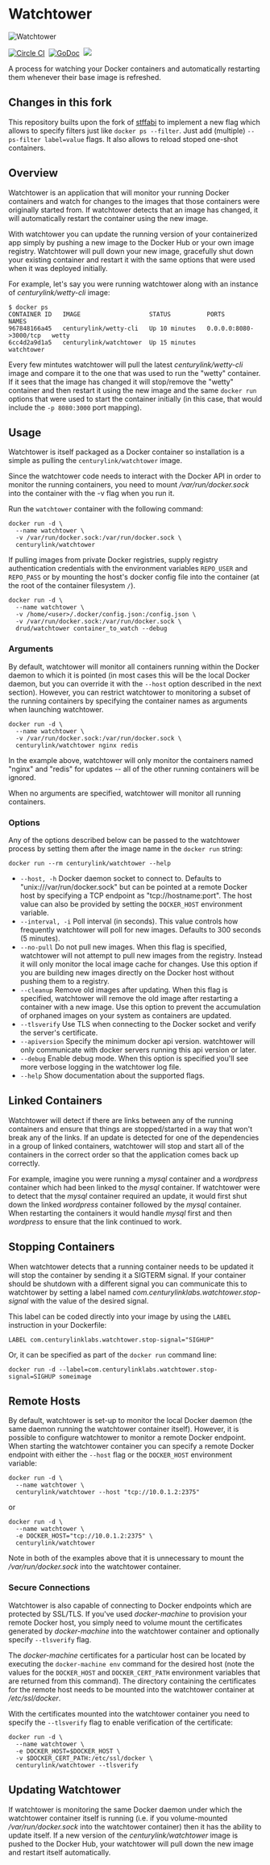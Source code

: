 # Watchtower
![Watchtower](http://panamax.ca.tier3.io/zodiac/logo-watchtower_thumb.png)

[![Circle CI](https://circleci.com/gh/CenturyLinkLabs/watchtower.svg?style=svg)](https://circleci.com/gh/CenturyLinkLabs/watchtower)&nbsp;
[![GoDoc](https://godoc.org/github.com/CenturyLinkLabs/watchtower?status.svg)](https://godoc.org/github.com/CenturyLinkLabs/watchtower)&nbsp;
[![](https://badge.imagelayers.io/centurylink/watchtower:latest.svg)](https://imagelayers.io/?images=centurylink/watchtower:latest 'Get your own badge on imagelayers.io')

A process for watching your Docker containers and automatically restarting them whenever their base image is refreshed.

## Changes in this fork

This repository builts upon the fork of  [stffabi](https://github.com/stffabi/docker-watchtower) to implement a new flag which allows to specify filters just like `docker ps --filter`. Just add (multiple) `--ps-filter label=value` flags. It also allows to reload stoped one-shot containers.

## Overview

Watchtower is an application that will monitor your running Docker containers and watch for changes to the images that those containers were originally started from. If watchtower detects that an image has changed, it will automatically restart the container using the new image.

With watchtower you can update the running version of your containerized app simply by pushing a new image to the Docker Hub or your own image registry. Watchtower will pull down your new image, gracefully shut down your existing container and restart it with the same options that were used when it was deployed initially.

For example, let's say you were running watchtower along with an instance of *centurylink/wetty-cli* image:

```
$ docker ps
CONTAINER ID   IMAGE                   STATUS          PORTS                    NAMES
967848166a45   centurylink/wetty-cli   Up 10 minutes   0.0.0.0:8080->3000/tcp   wetty
6cc4d2a9d1a5   centurylink/watchtower  Up 15 minutes                            watchtower
```

Every few mintutes watchtower will pull the latest *centurylink/wetty-cli* image and compare it to the one that was used to run the "wetty" container. If it sees that the image has changed it will stop/remove the "wetty" container and then restart it using the new image and the same `docker run` options that were used to start the container initially (in this case, that would include the `-p 8080:3000` port mapping).

## Usage

Watchtower is itself packaged as a Docker container so installation is a simple as pulling the `centurylink/watchtower` image.

Since the watchtower code needs to interact with the Docker API in order to monitor the running containers, you need to mount */var/run/docker.sock* into the container with the -v flag when you run it.

Run the `watchtower` container with the following command:

```
docker run -d \
  --name watchtower \
  -v /var/run/docker.sock:/var/run/docker.sock \
  centurylink/watchtower
```

If pulling images from private Docker registries, supply registry authentication credentials with the environment variables `REPO_USER` and `REPO_PASS`
or by mounting the host's docker config file into the container (at the root of the container filesystem `/`).

```
docker run -d \
  --name watchtower \
  -v /home/<user>/.docker/config.json:/config.json \
  -v /var/run/docker.sock:/var/run/docker.sock \
  drud/watchtower container_to_watch --debug
```

### Arguments

By default, watchtower will monitor all containers running within the Docker daemon to which it is pointed (in most cases this will be the local Docker daemon, but you can override it with the `--host` option described in the next section). However, you can restrict watchtower to monitoring a subset of the running containers by specifying the container names as arguments when launching watchtower.

```
docker run -d \
  --name watchtower \
  -v /var/run/docker.sock:/var/run/docker.sock \
  centurylink/watchtower nginx redis
```

In the example above, watchtower will only monitor the containers named "nginx" and "redis" for updates -- all of the other running containers will be ignored.

When no arguments are specified, watchtower will monitor all running containers.

### Options

Any of the options described below can be passed to the watchtower process by setting them after the image name in the `docker run` string:

```
docker run --rm centurylink/watchtower --help
```

* `--host, -h` Docker daemon socket to connect to. Defaults to "unix:///var/run/docker.sock" but can be pointed at a remote Docker host by specifying a TCP endpoint as "tcp://hostname:port". The host value can also be provided by setting the `DOCKER_HOST` environment variable.
* `--interval, -i` Poll interval (in seconds). This value controls how frequently watchtower will poll for new images. Defaults to 300 seconds (5 minutes).
* `--no-pull` Do not pull new images. When this flag is specified, watchtower will not attempt to pull new images from the registry. Instead it will only monitor the local image cache for changes. Use this option if you are building new images directly on the Docker host without pushing them to a registry.
* `--cleanup` Remove old images after updating. When this flag is specified, watchtower will remove the old image after restarting a container with a new image. Use this option to prevent the accumulation of orphaned images on your system as containers are updated.
* `--tlsverify` Use TLS when connecting to the Docker socket and verify the server's certificate.
* `--apiversion` Specify the minimum docker api version. watchtower will only communicate with docker servers running this api version or later.
* `--debug` Enable debug mode. When this option is specified you'll see more verbose logging in the watchtower log file.
* `--help` Show documentation about the supported flags.

## Linked Containers

Watchtower will detect if there are links between any of the running containers and ensure that things are stopped/started in a way that won't break any of the links. If an update is detected for one of the dependencies in a group of linked containers, watchtower will stop and start all of the containers in the correct order so that the application comes back up correctly.

For example, imagine you were running a *mysql* container and a *wordpress* container which had been linked to the *mysql* container. If watchtower were to detect that the *mysql* container required an update, it would first shut down the linked *wordpress* container followed by the *mysql* container. When restarting the containers it would handle *mysql* first and then *wordpress* to ensure that the link continued to work.

## Stopping Containers

When watchtower detects that a running container needs to be updated it will stop the container by sending it a SIGTERM signal.
If your container should be shutdown with a different signal you can communicate this to watchtower by setting a label named *com.centurylinklabs.watchtower.stop-signal* with the value of the desired signal.

This label can be coded directly into your image by using the `LABEL` instruction in your Dockerfile:

```
LABEL com.centurylinklabs.watchtower.stop-signal="SIGHUP"
```

Or, it can be specified as part of the `docker run` command line:

```
docker run -d --label=com.centurylinklabs.watchtower.stop-signal=SIGHUP someimage
```

## Remote Hosts

By default, watchtower is set-up to monitor the local Docker daemon (the same daemon running the watchtower container itself). However, it is possible to configure watchtower to monitor a remote Docker endpoint. When starting the watchtower container you can specify a remote Docker endpoint with either the `--host` flag or the `DOCKER_HOST` environment variable:

```
docker run -d \
  --name watchtower \
  centurylink/watchtower --host "tcp://10.0.1.2:2375"
```

or

```
docker run -d \
  --name watchtower \
  -e DOCKER_HOST="tcp://10.0.1.2:2375" \
  centurylink/watchtower
```

Note in both of the examples above that it is unnecessary to mount the */var/run/docker.sock* into the watchtower container.

### Secure Connections

Watchtower is also capable of connecting to Docker endpoints which are protected by SSL/TLS. If you've used *docker-machine* to provision your remote Docker host, you simply need to volume mount the certificates generated by *docker-machine* into the watchtower container and optionally specify `--tlsverify` flag.

The *docker-machine* certificates for a particular host can be located by executing the `docker-machine env` command for the desired host (note the values for the `DOCKER_HOST` and `DOCKER_CERT_PATH` environment variables that are returned from this command). The directory containing the certificates for the remote host needs to be mounted into the watchtower container at */etc/ssl/docker*.

With the certificates mounted into the watchtower container you need to specify the `--tlsverify` flag to enable verification of the certificate:

```
docker run -d \
  --name watchtower \
  -e DOCKER_HOST=$DOCKER_HOST \
  -v $DOCKER_CERT_PATH:/etc/ssl/docker \
  centurylink/watchtower --tlsverify
```

## Updating Watchtower

If watchtower is monitoring the same Docker daemon under which the watchtower container itself is running (i.e. if you volume-mounted */var/run/docker.sock* into the watchtower container) then it has the ability to update itself. If a new version of the *centurylink/watchtower* image is pushed to the Docker Hub, your watchtower will pull down the new image and restart itself automatically.
